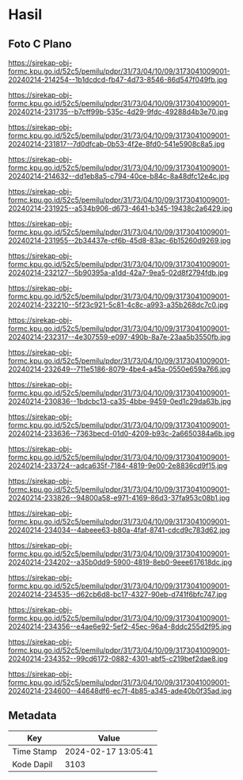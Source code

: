 # Hasil

## Foto C Plano

https://sirekap-obj-formc.kpu.go.id/52c5/pemilu/pdpr/31/73/04/10/09/3173041009001-20240214-214254--1b1dcdcd-fb47-4d73-8546-86d547f049fb.jpg

https://sirekap-obj-formc.kpu.go.id/52c5/pemilu/pdpr/31/73/04/10/09/3173041009001-20240214-231735--b7cff99b-535c-4d29-9fdc-49288d4b3e70.jpg

https://sirekap-obj-formc.kpu.go.id/52c5/pemilu/pdpr/31/73/04/10/09/3173041009001-20240214-231817--7d0dfcab-0b53-4f2e-8fd0-541e5908c8a5.jpg

https://sirekap-obj-formc.kpu.go.id/52c5/pemilu/pdpr/31/73/04/10/09/3173041009001-20240214-214632--dd1eb8a5-c794-40ce-b84c-8a48dfc12e4c.jpg

https://sirekap-obj-formc.kpu.go.id/52c5/pemilu/pdpr/31/73/04/10/09/3173041009001-20240214-231925--a534b906-d673-4641-b345-19438c2a6429.jpg

https://sirekap-obj-formc.kpu.go.id/52c5/pemilu/pdpr/31/73/04/10/09/3173041009001-20240214-231955--2b34437e-cf6b-45d8-83ac-6b15260d9269.jpg

https://sirekap-obj-formc.kpu.go.id/52c5/pemilu/pdpr/31/73/04/10/09/3173041009001-20240214-232127--5b90395a-a1dd-42a7-9ea5-02d8f2794fdb.jpg

https://sirekap-obj-formc.kpu.go.id/52c5/pemilu/pdpr/31/73/04/10/09/3173041009001-20240214-232210--5f23c921-5c81-4c8c-a993-a35b268dc7c0.jpg

https://sirekap-obj-formc.kpu.go.id/52c5/pemilu/pdpr/31/73/04/10/09/3173041009001-20240214-232317--4e307559-e097-490b-8a7e-23aa5b3550fb.jpg

https://sirekap-obj-formc.kpu.go.id/52c5/pemilu/pdpr/31/73/04/10/09/3173041009001-20240214-232649--711e5186-8079-4be4-a45a-0550e659a766.jpg

https://sirekap-obj-formc.kpu.go.id/52c5/pemilu/pdpr/31/73/04/10/09/3173041009001-20240214-230836--1bdcbc13-ca35-4bbe-9459-0ed1c29da63b.jpg

https://sirekap-obj-formc.kpu.go.id/52c5/pemilu/pdpr/31/73/04/10/09/3173041009001-20240214-233636--7363becd-01d0-4209-b93c-2a6650384a6b.jpg

https://sirekap-obj-formc.kpu.go.id/52c5/pemilu/pdpr/31/73/04/10/09/3173041009001-20240214-233724--adca635f-7184-4819-9e00-2e8836cd9f15.jpg

https://sirekap-obj-formc.kpu.go.id/52c5/pemilu/pdpr/31/73/04/10/09/3173041009001-20240214-233826--94800a58-e971-4169-86d3-37fa953c08b1.jpg

https://sirekap-obj-formc.kpu.go.id/52c5/pemilu/pdpr/31/73/04/10/09/3173041009001-20240214-234034--4abeee63-b80a-4faf-8741-cdcd9c783d62.jpg

https://sirekap-obj-formc.kpu.go.id/52c5/pemilu/pdpr/31/73/04/10/09/3173041009001-20240214-234202--a35b0dd9-5900-4819-8eb0-9eee617618dc.jpg

https://sirekap-obj-formc.kpu.go.id/52c5/pemilu/pdpr/31/73/04/10/09/3173041009001-20240214-234535--d62cb6d8-bc17-4327-90eb-d741f6bfc747.jpg

https://sirekap-obj-formc.kpu.go.id/52c5/pemilu/pdpr/31/73/04/10/09/3173041009001-20240214-234356--e4ae6e92-5ef2-45ec-96a4-8ddc255d2f95.jpg

https://sirekap-obj-formc.kpu.go.id/52c5/pemilu/pdpr/31/73/04/10/09/3173041009001-20240214-234352--99cd6172-0882-4301-abf5-c219bef2dae8.jpg

https://sirekap-obj-formc.kpu.go.id/52c5/pemilu/pdpr/31/73/04/10/09/3173041009001-20240214-234600--44648df6-ec7f-4b85-a345-ade40b0f35ad.jpg


## Metadata

| Key        | Value               |
| ---------- | ------------------- |
| Time Stamp | 2024-02-17 13:05:41 |
| Kode Dapil | 3103                |



